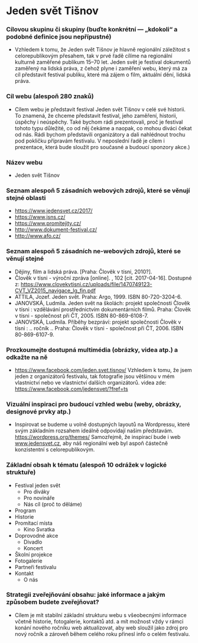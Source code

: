 # Jeden svět Tišnov

### Cílovou skupinu či skupiny (buďte konkrétní — „kdokoli“ a podobné definice jsou nepřípustné)
  - Vzhledem k tomu, že Jeden svět Tišnov je hlavně regionální záležitost s celorepublikovým přesahem, tak v prvé řadě cílíme na regionální kulturně zaměřené publikum 15–70 let. Jeden svět je festival dokumentů zaměřený na lidská práva, z čehož plyne i zaměření webu, který má za cíl představit festival publiku, které má zájem o film, aktuální dění, lidská práva.

###	Cíl webu (alespoň 280 znaků)
  - Cílem webu je představit festival Jeden svět Tišnov v celé své historii. To znamená, že chceme představit festival, jeho zaměření, historii, úspěchy i neúspěchy. Také bychom rádi prezentovali, proč je festival tohoto typu důležité, co od něj čekáme a naopak, co mohou diváci čekat od nás. Rádi bychom představili organizátory a dali nahlédnout trochu pod pokličku přípravám festivalu. V neposlední řadě je cílem i prezentace, která bude sloužit pro současné a budoucí sponzory akce.)

### Název webu
 - Jeden svět Tišnov

### Seznam alespoň 5 zásadních webových zdrojů, které se věnují stejné oblasti
 - https://www.jedensvet.cz/2017/
 - https://www.jsns.cz/
 - https://www.promitejity.cz/
 - http://www.dokument-festival.cz/
 - http://www.afo.cz/
### Seznam alespoň 5 zásadních ne-webových zdrojů, které se věnují stejné 
 - Dějiny, film a lidská práva. [Praha: Člověk v tísni, 2010?].
- Člověk v tísni - výroční zpráva [online]. , 102 [cit. 2017-04-16]. Dostupné z: https://www.clovekvtisni.cz/uploads/file/1470749123-CVT_VZ2015_navigace_lg_fin.pdf
 - ATTILA, Jozef. Jeden svět. Praha: Argo, 1999. ISBN 80-720-3204-6.
 - JANOVSKÁ, Ludmila. Jeden svět na školách: projekt společnosti Člověk v tísni : vzdělávání prostřednictvím dokumentárních filmů. Praha: Člověk v tísni - společnost při ČT, 2005. ISBN 80-869-6108-7.
 - JANOVSKÁ, Ludmila. Příběhy bezpráví: projekt společnosti Člověk v tísni : .. ročník .. Praha: Člověk v tísni - společnost při ČT, 2006. ISBN 80-869-6107-9.

### Prozkoumejte dostupná multimédia (obrázky, videa atp.) a odkažte na ně
 - https://www.facebook.com/jeden.svet.tisnov/
Vzhledem k tomu, že jsem jeden z organizátorů festivalu, tak fotografie jsou většinou v mém vlastnictví nebo ve vlastnictví dalších organizátorů.
videa zde: https://www.facebook.com/jedensvet/?fref=ts

### Vizuální inspiraci pro budoucí vzhled webu (weby, obrázky, designové prvky atp.)
 - Inspirovat se budeme u volně dostupných layoutů na Wordpressu, které svým základním rozsahem ideálně odpovídají našim představám.
https://wordpress.org/themes/
Samozřejmě, že inspirací bude i web www.jedensvet.cz, aby náš regionální web byl aspoň částečně konzistentní s celorepublikovým.

###	Základní obsah k tématu (alespoň 10 odrážek v logické struktuře)
 - Festival jeden svět
     - Pro diváky
    - Pro novináře
    - Nás cíl (proč to děláme)
 - Program
 - Historie
 - Promítací místa
    - Kino Svratka
 - Doprovodné akce
    - Divadlo	
    - Koncert
 - Školní projekce
 - Fotogalerie
 - Partneři festivalu
 - Kontakt
    - O nás

### Strategii zveřejňování obsahu: jaké informace a jakým způsobem budete zveřejňovat?
 - Cílem je mít stabilní základní strukturu webu s všeobecnými informace včetně historie, fotogalerie, kontaktů atd. a mít možnost vždy v rámci konání nového ročníku web aktualizovat, aby web sloužil jako zdroj pro nový ročník a zároveň během celého roku přinesl info o celém festivalu.
